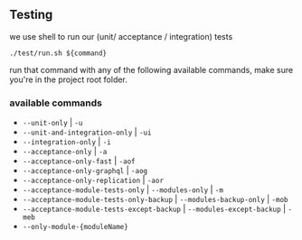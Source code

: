 ## Testing 


we use shell to run our (unit/ acceptance / integration) tests 

```shell
./test/run.sh ${command}
```
run that command with any of the following available commands, make sure you're in the project root folder.

### available commands 
 - `--unit-only` | `-u`
 - `--unit-and-integration-only` | `-ui`
 - `--integration-only` | `-i`
 - `--acceptance-only` | `-a`
 - `--acceptance-only-fast` | `-aof`
 - `--acceptance-only-graphql` | `-aog`
 - `--acceptance-only-replication` | `-aor`
 - `--acceptance-module-tests-only` | `--modules-only` | `-m`
 - `--acceptance-module-tests-only-backup` | `--modules-backup-only` | `-mob`
 - `--acceptance-module-tests-except-backup` | `--modules-except-backup` | `-meb`
 - `--only-module-{moduleName}`